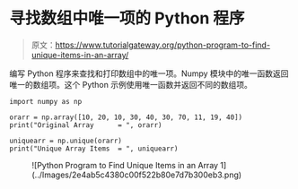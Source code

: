 # 寻找数组中唯一项的 Python 程序

> 原文：<https://www.tutorialgateway.org/python-program-to-find-unique-items-in-an-array/>

编写 Python 程序来查找和打印数组中的唯一项。Numpy 模块中的唯一函数返回唯一的数组项。这个 Python 示例使用唯一函数并返回不同的数组项。

```
import numpy as np

orarr = np.array([10, 20, 10, 30, 40, 30, 70, 11, 19, 40])
print("Original Array      = ", orarr)

uniquearr = np.unique(orarr)
print("Unique Array Items  = ", uniquearr)
```

<figure class="wp-block-image size-large">![Python Program to Find Unique Items in an Array 1](../Images/2e4ab5c4380c00f522b80e7d7b300eb3.png)</figure>